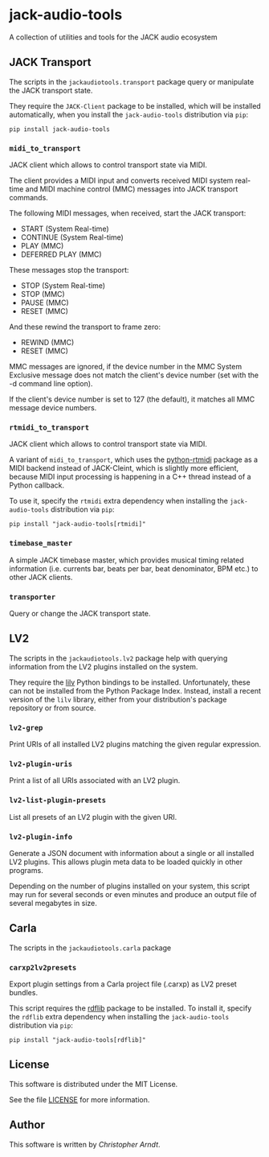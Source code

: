 # jack-audio-tools

A collection of utilities and tools for the JACK audio ecosystem


## JACK Transport

The scripts in the `jackaudiotools.transport` package query or manipulate the
JACK transport state.

They require the `JACK-Client` package to be installed, which will be installed
automatically, when you install the `jack-audio-tools` distribution via `pip`:

    pip install jack-audio-tools


### `midi_to_transport`

JACK client which allows to control transport state via MIDI.

The client provides a MIDI input and converts received MIDI system real-time
and MIDI machine control (MMC) messages into JACK transport commands.

The following MIDI messages, when received, start the JACK transport:

* START (System Real-time)
* CONTINUE (System Real-time)
* PLAY (MMC)
* DEFERRED PLAY (MMC)

These messages stop the transport:

* STOP (System Real-time)
* STOP (MMC)
* PAUSE (MMC)
* RESET (MMC)

And these rewind the transport to frame zero:

* REWIND (MMC)
* RESET (MMC)

MMC messages are ignored, if the device number in the MMC System Exclusive
message does not match the client's device number (set with the -d command
line option).

If the client's device number is set to 127 (the default), it matches all
MMC message device numbers.


### `rtmidi_to_transport`

JACK client which allows to control transport state via MIDI.

A variant of `midi_to_transport`, which uses the [python-rtmidi] package
as a MIDI backend instead of JACK-Cleint, which is slightly more efficient,
because MIDI input processing is happening in a C++ thread instead of a
Python callback.

To use it, specify the `rtmidi` extra dependency when installing the
`jack-audio-tools` distribution via `pip`:

    pip install "jack-audio-tools[rtmidi]"


### `timebase_master`

A simple JACK timebase master, which provides  musical timing related
information (i.e. currents bar, beats per bar, beat denominator, BPM etc.)
to other JACK clients.


### `transporter`

Query or change the JACK transport state.


## LV2

The scripts in the `jackaudiotools.lv2` package help with querying information
from the LV2 plugins installed on the system.

They require the [lilv] Python bindings to be installed. Unfortunately, these
can not be installed from the Python Package Index. Instead, install a recent
version of the `lilv` library, either from your distribution's package
repository or from source.


### `lv2-grep`

Print URIs of all installed LV2 plugins matching the given regular expression.


### `lv2-plugin-uris`

Print a list of all URIs associated with an LV2 plugin.


### `lv2-list-plugin-presets`

List all presets of an LV2 plugin with the given URI.


### `lv2-plugin-info`

Generate a JSON document with information about a single or all installed LV2
plugins. This allows plugin meta data to be loaded quickly in other programs.

Depending on the number of plugins installed on your system, this script may
run for several seconds or even minutes and produce an output file of several
megabytes in size.


## Carla

The scripts in the `jackaudiotools.carla` package


### `carxp2lv2presets`

Export plugin settings from a Carla project file (.carxp) as LV2 preset bundles.

This script requires the [rdflib] package to be installed. To install it,
specify the `rdflib` extra dependency when installing the `jack-audio-tools`
distribution via `pip`:

    pip install "jack-audio-tools[rdflib]"


## License

This software is distributed under the MIT License.

See the file [LICENSE](./LICENSE) for more information.


## Author

This software is written by *Christopher Arndt*.


[jack-client]: https://pypi.org/project/JACK-Client
[lilv]: http://drobilla.net/software/lilv
[python-rtmidi]: https://pypi.org/project/python-rtmidi
[rdflib]: https://pypi.org/project/rdflib

